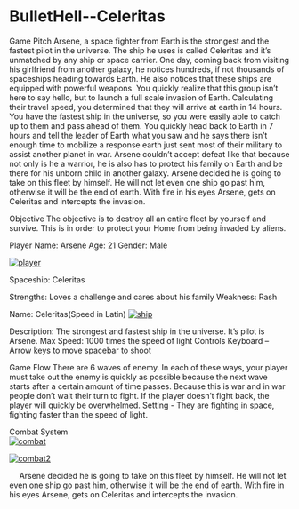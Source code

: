 # BulletHell--Celeritas
Game Pitch
Arsene, a space fighter from Earth is the strongest and the fastest pilot in the universe. The ship he uses is called Celeritas and it’s unmatched by any ship or space carrier. One day, coming back from visiting his girlfriend from another galaxy, he notices hundreds, if not thousands of spaceships heading towards Earth. He also notices that these ships are equipped with powerful weapons. You quickly realize that this group isn’t here to say  hello, but to launch a full scale invasion of Earth. Calculating their travel speed, you determined that they will arrive at earth in 14 hours.
You have the fastest ship in the universe, so you were easily able to catch up to them and pass ahead of them. You quickly head back to Earth in 7 hours and tell the leader of Earth what you saw and he says there isn’t enough time to mobilize a response earth just sent most of their military to assist another planet in war. Arsene couldn’t accept defeat like that because not only is he a warrior, he is also has to protect his family on Earth and be there for his unborn child in another galaxy.
Arsene decided he is going to take on this fleet by himself. He will not let even one ship go past him, otherwise it will be the end of earth. With fire in his eyes Arsene, gets on Celeritas and intercepts the invasion.


Objective
	The objective is to destroy all an entire fleet by yourself and survive. This is in order to protect your Home from being invaded by aliens.







Player
Name: Arsene
Age: 21
Gender: Male

<a href="https://imgbb.com/"><img src="https://i.ibb.co/bd68SsJ/player.png" alt="player" border="0"></a>

Spaceship: Celeritas

Strengths: Loves a challenge and cares about his family
Weakness: Rash

 Name: Celeritas(Speed in Latin)
<a href="https://imgbb.com/"><img src="https://i.ibb.co/80957vt/ship.png" alt="ship" border="0"></a>

Description: The strongest and fastest ship in the universe. It’s pilot is Arsene.
Max Speed: 1000 times the speed of light
Controls
Keyboard – 
Arrow keys to move 
spacebar to shoot

Game Flow
There are 6 waves of enemy. In each of these ways, your player must take out the enemy is quickly as possible because the next wave starts after a certain amount of time passes. Because this is war and in war people don’t wait their turn to fight. If the player doesn’t fight back, the player will quickly be overwhelmed. 
Setting - They are fighting in space, fighting faster than the speed of light. 

Combat System 
<br/>
<a href="https://ibb.co/JzHLXLx"><img src="https://i.ibb.co/dQD9n9b/combat.png" alt="combat" border="0"></a>

<a href="https://ibb.co/1ZvWvhB"><img src="https://i.ibb.co/0qDbD81/combat2.png" alt="combat2" border="0"></a>


  
Arsene decided he is going to take on this fleet by himself. He will not let even one ship go past him, otherwise it will be the end of earth. With fire in his eyes Arsene, gets on Celeritas and intercepts the invasion.

